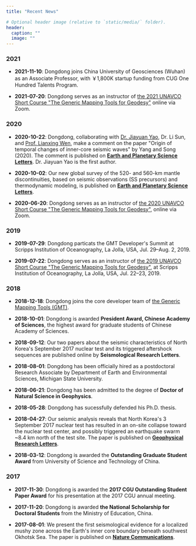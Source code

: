 ```yaml
---
title: "Recent News"

# Optional header image (relative to `static/media/` folder).
header:
  caption: ""
  image: ""
---
```


### 2021

- **2021-11-10**:
  Dongdong joins China University of Geosciences (Wuhan) as an Associate Professor,
  with ￥1,800K startup funding from CUG One Hundred Talents Program.

- **2021-07-20**:
  Dongdong serves as an instructor of
  [the 2021 UNAVCO Short Course "The Generic Mapping Tools for Geodesy"](https://www.unavco.org/event/2021-short-course-gmt-for-geodesy/)
  online via Zoom.

### 2020

- **2020-10-22**:
  Dongdong, collaborating with [Dr. Jiayuan Yao](https://www.ntu.edu.sg/home/jiayuanyao/), Dr. Li Sun, and [Prof. Lianxing Wen](http://geophysics.geo.sunysb.edu/wen/),
  make a comment on the paper "Origin of temporal changes of inner-core seismic waves" by Yang and Song (2020).
  The comment is published on [**Earth and Planetary Science Letters**](https://doi.org/10.1016/j.epsl.2020.116640).
  Dr. Jiayuan Yao is the first author.

- **2020-10-02**:
  Our new global survey of the 520- and 560-km mantle discontinuities,
  based on seismic observations (SS precursors) and thermodynamic modeling,
  is published on [**Earth and Planetary Science Letters**](https://doi.org/10.1016/j.epsl.2020.116600).

- **2020-06-20**:
  Dongdong serves as an instructor of
  [the 2020 UNAVCO Short Course "The Generic Mapping Tools for Geodesy"](https://www.unavco.org/education/professional-development/short-courses/2020/geodetic-gmt/geodetic-gmt.html),
  online via Zoom.

### 2019

- **2019-07-29**:
  Dongdong particats the GMT Developer's Summit at Scripps Institution of
  Oceanography, La Jolla, USA, Jul. 29–Aug. 2, 2019.

- **2019-07-22**:
  Dongdong serves as an instructor of
  [the 2019 UNAVCO Short Course "The Generic Mapping Tools for Geodesy"](https://www.unavco.org/education/professional-development/short-courses/2019/geodetic-gmt/geodetic-gmt.html),
  at Scripps Institution of Oceanography,
  La Jolla, USA, Jul. 22–23, 2019.

### 2018

- **2018-12-18**:
  Dongdong joins the core developer team of [the Generic Mapping Tools (GMT)](https://www.generic-mapping-tools.org/).

- **2018-10-01**:
  Dongdong is awarded **President Award, Chinese Academy of Sciences**,
  the highest award for graduate students of Chinese Academy of Sciences.

- **2018-09-12**:
  Our two papers about the seismic characteristics of North Korea's September 2017
  nuclear test and its triggered aftershock sequences are published online
  by **Seismological Research Letters**.

- **2018-08-01**:
  Dongdong has been officially hired as a postdoctoral Research Associate by Department of
  Earth and Environmental Sciences, Michigan State University.

- **2018-06-21**:
  Dongdong has been admitted to the degree of **Doctor of Natural Science in Geophysics**.

- **2018-05-28**:
  Dongdong has sucessfully defended his Ph.D. thesis.

- **2018-04-27**:
  Our seismic analysis reveals that North Korea's 3 September 2017 nuclear test
  has resulted in an on-site collapse toward the nuclear test center, and
  possibly triggered an earthquake swarm ~8.4 km north of the test site.
  The paper is published on [**Geophysical Research Letters**](https://doi.org/10.1029/2018GL077649).

- **2018-03-12**:
  Dongdong is awarded the **Outstanding Graduate Student Award**
  from University of Science and Technology of China.

### 2017

- **2017-11-30**:
  Dongdong is awarded the **2017 CGU Outstanding Student Paper Award**
  for his presentation at the 2017 CGU annual meeting.

- **2017-11-20**:
  Dongdong is awarded **the National Scholarship for Doctoral Students**
  from the Ministry of Education, China.

- **2017-08-01**:
  We present the first seismological evidence for a localized mushy zone
  across the Earth's inner core boundary beneath southwest Okhotsk Sea.
  The paper is published on [**Nature Communications**](https://doi.org/10.1038/s41467-017-00229-9).

